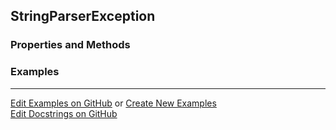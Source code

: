 ## <a id="McUtils.Parsers.StringParser.StringParserException">StringParserException</a>


### Properties and Methods


### Examples


___

[Edit Examples on GitHub](https://github.com/McCoyGroup/References/edit/gh-pages/Documentation/examples/McUtils/Parsers/StringParser/StringParserException.md) or 
[Create New Examples](https://github.com/McCoyGroup/References/new/gh-pages/?filename=Documentation/examples/McUtils/Parsers/StringParser/StringParserException.md) <br/>
[Edit Docstrings on GitHub](https://github.com/McCoyGroup/McUtils/edit/master/Parsers/StringParser.py?message=Update%20Docs)